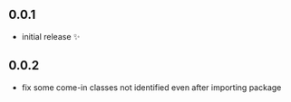 ## 0.0.1

* initial release ✨


## 0.0.2

* fix some come-in classes not identified even after importing package 
